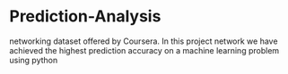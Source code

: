 # Prediction-Analysis
networking dataset offered by Coursera. In this project network we have achieved the highest prediction accuracy on a machine learning problem using python

